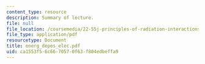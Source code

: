 ```yaml
---
content_type: resource
description: Summary of lecture.
file: null
file_location: /coursemedia/22-55j-principles-of-radiation-interactions-fall-2004/ca1553f56c6670570f63f804edbeffa9_energ_depos_elec.pdf
file_type: application/pdf
resourcetype: Document
title: energ_depos_elec.pdf
uid: ca1553f5-6c66-7057-0f63-f804edbeffa9
---
```

